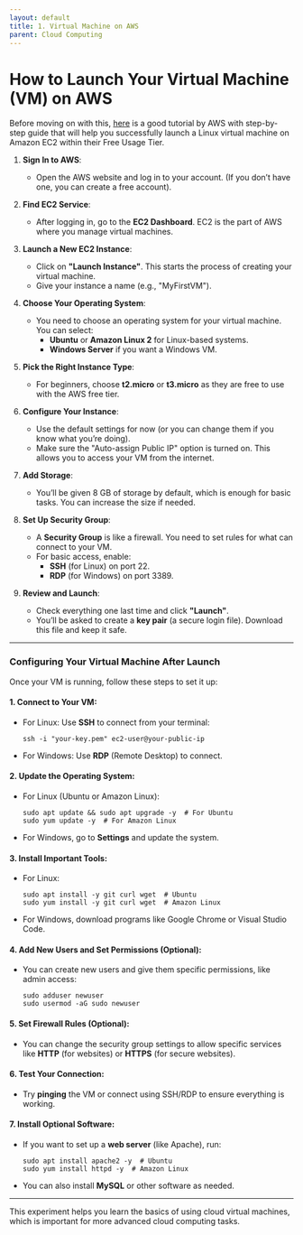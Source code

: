 ```yaml
---
layout: default
title: 1. Virtual Machine on AWS
parent: Cloud Computing
---
```


# How to Launch Your Virtual Machine (VM) on AWS

Before moving on with this, [here](https://aws.amazon.com/getting-started/launch-a-virtual-machine-B-0/) is a good tutorial by AWS with step-by-step guide that will help you successfully launch a Linux virtual machine on Amazon EC2 within their Free Usage Tier.

1. **Sign In to AWS**:
   - Open the AWS website and log in to your account. (If you don’t have one, you can create a free account).

2. **Find EC2 Service**:
   - After logging in, go to the **EC2 Dashboard**. EC2 is the part of AWS where you manage virtual machines.

3. **Launch a New EC2 Instance**:
   - Click on **"Launch Instance"**. This starts the process of creating your virtual machine.
   - Give your instance a name (e.g., "MyFirstVM").

4. **Choose Your Operating System**:
   - You need to choose an operating system for your virtual machine. You can select:
     - **Ubuntu** or **Amazon Linux 2** for Linux-based systems.
     - **Windows Server** if you want a Windows VM.

5. **Pick the Right Instance Type**:
   - For beginners, choose **t2.micro** or **t3.micro** as they are free to use with the AWS free tier.

6. **Configure Your Instance**:
   - Use the default settings for now (or you can change them if you know what you’re doing).
   - Make sure the "Auto-assign Public IP" option is turned on. This allows you to access your VM from the internet.

7. **Add Storage**:
   - You’ll be given 8 GB of storage by default, which is enough for basic tasks. You can increase the size if needed.

8. **Set Up Security Group**:
   - A **Security Group** is like a firewall. You need to set rules for what can connect to your VM.
   - For basic access, enable:
     - **SSH** (for Linux) on port 22.
     - **RDP** (for Windows) on port 3389.

9. **Review and Launch**:
   - Check everything one last time and click **"Launch"**.
   - You’ll be asked to create a **key pair** (a secure login file). Download this file and keep it safe.

---

### **Configuring Your Virtual Machine After Launch**

Once your VM is running, follow these steps to set it up:

#### 1. **Connect to Your VM**:
   - For Linux: Use **SSH** to connect from your terminal:
     ```
     ssh -i "your-key.pem" ec2-user@your-public-ip
     ```
   - For Windows: Use **RDP** (Remote Desktop) to connect.

#### 2. **Update the Operating System**:
   - For Linux (Ubuntu or Amazon Linux):
     ```
     sudo apt update && sudo apt upgrade -y  # For Ubuntu
     sudo yum update -y  # For Amazon Linux
     ```
   - For Windows, go to **Settings** and update the system.

#### 3. **Install Important Tools**:
   - For Linux:
     ```
     sudo apt install -y git curl wget  # Ubuntu
     sudo yum install -y git curl wget  # Amazon Linux
     ```
   - For Windows, download programs like Google Chrome or Visual Studio Code.

#### 4. **Add New Users and Set Permissions** (Optional):
   - You can create new users and give them specific permissions, like admin access:
     ```
     sudo adduser newuser
     sudo usermod -aG sudo newuser
     ```

#### 5. **Set Firewall Rules** (Optional):
   - You can change the security group settings to allow specific services like **HTTP** (for websites) or **HTTPS** (for secure websites).

#### 6. **Test Your Connection**:
   - Try **pinging** the VM or connect using SSH/RDP to ensure everything is working.

#### 7. **Install Optional Software**:
   - If you want to set up a **web server** (like Apache), run:
     ```
     sudo apt install apache2 -y  # Ubuntu
     sudo yum install httpd -y  # Amazon Linux
     ```
   - You can also install **MySQL** or other software as needed.

---

This experiment helps you learn the basics of using cloud virtual machines, which is important for more advanced cloud computing tasks.
